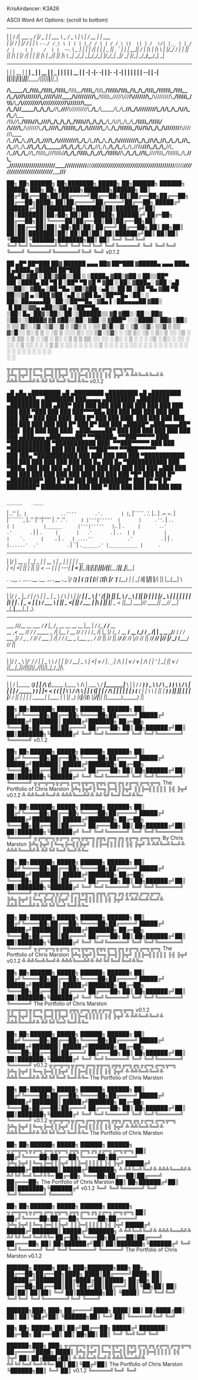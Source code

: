 KrisAirdancer: K3A26

ASCII Word Art Options: (scroll to bottom)

 _   ________ _____ _____  ___  _________________  ___   _   _ _____  ___________ 
| | / /| ___ \_   _/  ___|/ _ \|_   _| ___ \  _  \/ _ \ | \ | /  __ \|  ___| ___ \
| |/ / | |_/ / | | \ `--./ /_\ \ | | | |_/ / | | / /_\ \|  \| | /  \/| |__ | |_/ /
|    \ |    /  | |  `--. \  _  | | | |    /| | | |  _  || . ` | |    |  __||    / 
| |\  \| |\ \ _| |_/\__/ / | | |_| |_| |\ \| |/ /| | | || |\  | \__/\| |___| |\ \ 
\_| \_/\_| \_|\___/\____/\_| |_/\___/\_| \_|___/ \_| |_/\_| \_/\____/\____/\_| \_|
                                                                                  
                                                                                                                                             
 _____ _____ _____ _____ _____ _____ _____ ____  _____ _____ _____ _____ _____ 
|  |  | __  |     |   __|  _  |     | __  |    \|  _  |   | |     |   __| __  |
|    -|    -|-   -|__   |     |-   -|    -|  |  |     | | | |   --|   __|    -|
|__|__|__|__|_____|_____|__|__|_____|__|__|____/|__|__|_|___|_____|_____|__|__|
                                                                               


__/\\\________/\\\____/\\\\\\\\\______/\\\\\\\\\\\_____/\\\\\\\\\\\_______/\\\\\\\\\_____/\\\\\\\\\\\____/\\\\\\\\\______/\\\\\\\\\\\\________/\\\\\\\\\_____/\\\\\_____/\\\________/\\\\\\\\\__/\\\\\\\\\\\\\\\____/\\\\\\\\\_____        
 _\/\\\_____/\\\//___/\\\///////\\\___\/////\\\///____/\\\/////////\\\___/\\\\\\\\\\\\\__\/////\\\///___/\\\///////\\\___\/\\\////////\\\____/\\\\\\\\\\\\\__\/\\\\\\___\/\\\_____/\\\////////__\/\\\///////////___/\\\///////\\\___       
  _\/\\\__/\\\//_____\/\\\_____\/\\\_______\/\\\______\//\\\______\///___/\\\/////////\\\_____\/\\\_____\/\\\_____\/\\\___\/\\\______\//\\\__/\\\/////////\\\_\/\\\/\\\__\/\\\___/\\\/___________\/\\\_____________\/\\\_____\/\\\___      
   _\/\\\\\\//\\\_____\/\\\\\\\\\\\/________\/\\\_______\////\\\_________\/\\\_______\/\\\_____\/\\\_____\/\\\\\\\\\\\/____\/\\\_______\/\\\_\/\\\_______\/\\\_\/\\\//\\\_\/\\\__/\\\_____________\/\\\\\\\\\\\_____\/\\\\\\\\\\\/____     
    _\/\\\//_\//\\\____\/\\\//////\\\________\/\\\__________\////\\\______\/\\\\\\\\\\\\\\\_____\/\\\_____\/\\\//////\\\____\/\\\_______\/\\\_\/\\\\\\\\\\\\\\\_\/\\\\//\\\\/\\\_\/\\\_____________\/\\\///////______\/\\\//////\\\____    
     _\/\\\____\//\\\___\/\\\____\//\\\_______\/\\\_____________\////\\\___\/\\\/////////\\\_____\/\\\_____\/\\\____\//\\\___\/\\\_______\/\\\_\/\\\/////////\\\_\/\\\_\//\\\/\\\_\//\\\____________\/\\\_____________\/\\\____\//\\\___   
      _\/\\\_____\//\\\__\/\\\_____\//\\\______\/\\\______/\\\______\//\\\__\/\\\_______\/\\\_____\/\\\_____\/\\\_____\//\\\__\/\\\_______/\\\__\/\\\_______\/\\\_\/\\\__\//\\\\\\__\///\\\__________\/\\\_____________\/\\\_____\//\\\__  
       _\/\\\______\//\\\_\/\\\______\//\\\__/\\\\\\\\\\\_\///\\\\\\\\\\\/___\/\\\_______\/\\\__/\\\\\\\\\\\_\/\\\______\//\\\_\/\\\\\\\\\\\\/___\/\\\_______\/\\\_\/\\\___\//\\\\\____\////\\\\\\\\\_\/\\\\\\\\\\\\\\\_\/\\\______\//\\\_ 
        _\///________\///__\///________\///__\///////////____\///////////_____\///________\///__\///////////__\///________\///__\////////////_____\///________\///__\///_____\/////________\/////////__\///////////////__\///________\///__


██╗  ██╗██████╗ ██╗███████╗ █████╗ ██╗██████╗ ██████╗  █████╗ ███╗   ██╗ ██████╗███████╗██████╗ 
██║ ██╔╝██╔══██╗██║██╔════╝██╔══██╗██║██╔══██╗██╔══██╗██╔══██╗████╗  ██║██╔════╝██╔════╝██╔══██╗
█████╔╝ ██████╔╝██║███████╗███████║██║██████╔╝██║  ██║███████║██╔██╗ ██║██║     █████╗  ██████╔╝
██╔═██╗ ██╔══██╗██║╚════██║██╔══██║██║██╔══██╗██║  ██║██╔══██║██║╚██╗██║██║     ██╔══╝  ██╔══██╗
██║  ██╗██║  ██║██║███████║██║  ██║██║██║  ██║██████╔╝██║  ██║██║ ╚████║╚██████╗███████╗██║  ██║
╚═╝  ╚═╝╚═╝  ╚═╝╚═╝╚══════╝╚═╝  ╚═╝╚═╝╚═╝  ╚═╝╚═════╝ ╚═╝  ╚═╝╚═╝  ╚═══╝ ╚═════╝╚══════╝╚═╝  ╚═╝ v0.1.2
                                                                                                

 ██ ▄█▀ ██▀███   ██▓  ██████  ▄▄▄       ██▓ ██▀███  ▓█████▄  ▄▄▄       ███▄    █  ▄████▄  ▓█████  ██▀███  
 ██▄█▒ ▓██ ▒ ██▒▓██▒▒██    ▒ ▒████▄    ▓██▒▓██ ▒ ██▒▒██▀ ██▌▒████▄     ██ ▀█   █ ▒██▀ ▀█  ▓█   ▀ ▓██ ▒ ██▒
▓███▄░ ▓██ ░▄█ ▒▒██▒░ ▓██▄   ▒██  ▀█▄  ▒██▒▓██ ░▄█ ▒░██   █▌▒██  ▀█▄  ▓██  ▀█ ██▒▒▓█    ▄ ▒███   ▓██ ░▄█ ▒
▓██ █▄ ▒██▀▀█▄  ░██░  ▒   ██▒░██▄▄▄▄██ ░██░▒██▀▀█▄  ░▓█▄   ▌░██▄▄▄▄██ ▓██▒  ▐▌██▒▒▓▓▄ ▄██▒▒▓█  ▄ ▒██▀▀█▄  
▒██▒ █▄░██▓ ▒██▒░██░▒██████▒▒ ▓█   ▓██▒░██░░██▓ ▒██▒░▒████▓  ▓█   ▓██▒▒██░   ▓██░▒ ▓███▀ ░░▒████▒░██▓ ▒██▒
▒ ▒▒ ▓▒░ ▒▓ ░▒▓░░▓  ▒ ▒▓▒ ▒ ░ ▒▒   ▓▒█░░▓  ░ ▒▓ ░▒▓░ ▒▒▓  ▒  ▒▒   ▓▒█░░ ▒░   ▒ ▒ ░ ░▒ ▒  ░░░ ▒░ ░░ ▒▓ ░▒▓░
░ ░▒ ▒░  ░▒ ░ ▒░ ▒ ░░ ░▒  ░ ░  ▒   ▒▒ ░ ▒ ░  ░▒ ░ ▒░ ░ ▒  ▒   ▒   ▒▒ ░░ ░░   ░ ▒░  ░  ▒    ░ ░  ░  ░▒ ░ ▒░
░ ░░ ░   ░░   ░  ▒ ░░  ░  ░    ░   ▒    ▒ ░  ░░   ░  ░ ░  ░   ░   ▒      ░   ░ ░ ░           ░     ░░   ░ 
░  ░      ░      ░        ░        ░  ░ ░     ░        ░          ░  ░         ░ ░ ░         ░  ░   ░     
                                                     ░                           ░                        


╦╔═╦═╗╦╔═╗╔═╗╦╦═╗╔╦╗╔═╗╔╗╔╔═╗╔═╗╦═╗
╠╩╗╠╦╝║╚═╗╠═╣║╠╦╝ ║║╠═╣║║║║  ║╣ ╠╦╝
╩ ╩╩╚═╩╚═╝╩ ╩╩╩╚══╩╝╩ ╩╝╚╝╚═╝╚═╝╩╚═ v0.1.2


   ▄█   ▄█▄    ▄████████  ▄█     ▄████████    ▄████████  ▄█     ▄████████ ████████▄     ▄████████ ███▄▄▄▄    ▄████████    ▄████████    ▄████████ 
  ███ ▄███▀   ███    ███ ███    ███    ███   ███    ███ ███    ███    ███ ███   ▀███   ███    ███ ███▀▀▀██▄ ███    ███   ███    ███   ███    ███ 
  ███▐██▀     ███    ███ ███▌   ███    █▀    ███    ███ ███▌   ███    ███ ███    ███   ███    ███ ███   ███ ███    █▀    ███    █▀    ███    ███ 
 ▄█████▀     ▄███▄▄▄▄██▀ ███▌   ███          ███    ███ ███▌  ▄███▄▄▄▄██▀ ███    ███   ███    ███ ███   ███ ███         ▄███▄▄▄      ▄███▄▄▄▄██▀ 
▀▀█████▄    ▀▀███▀▀▀▀▀   ███▌ ▀███████████ ▀███████████ ███▌ ▀▀███▀▀▀▀▀   ███    ███ ▀███████████ ███   ███ ███        ▀▀███▀▀▀     ▀▀███▀▀▀▀▀   
  ███▐██▄   ▀███████████ ███           ███   ███    ███ ███  ▀███████████ ███    ███   ███    ███ ███   ███ ███    █▄    ███    █▄  ▀███████████ 
  ███ ▀███▄   ███    ███ ███     ▄█    ███   ███    ███ ███    ███    ███ ███   ▄███   ███    ███ ███   ███ ███    ███   ███    ███   ███    ███ 
  ███   ▀█▀   ███    ███ █▀    ▄████████▀    ███    █▀  █▀     ███    ███ ████████▀    ███    █▀   ▀█   █▀  ████████▀    ██████████   ███    ███ 
  ▀           ███    ███                                       ███    ███                                                             ███    ███ 

                                                                                                                     ______    ____                    
|    ..'' |`````````, |             ..''''       .'.       | |`````````, |``````.        .'.       |..          |  .~      ~. |            |`````````, 
|..''     |'''|'''''  |          .''           .''```.     | |'''|'''''  |       |     .''```.     |  ``..      | |           |______      |'''|'''''  
|``..     |    `.     |       ..'            .'       `.   | |    `.     |       |   .'       `.   |      ``..  | |           |            |    `.     
|    ``.. |      `.   | ....''             .'           `. | |      `.   |......'  .'           `. |          ``|  `.______.' |___________ |      `.   
                                                                                                                                                       

 __  __ ______ _______ _______ _______ _______ ______ _____  _______ _______ ______ _______ ______ 
|  |/  |   __ \_     _|     __|   _   |_     _|   __ \     \|   _   |    |  |      |    ___|   __ \
|     <|      <_|   |_|__     |       |_|   |_|      <  --  |       |       |   ---|    ___|      <
|__|\__|___|__|_______|_______|___|___|_______|___|__|_____/|___|___|__|____|______|_______|___|__|
                                                                                                   

.  ..__ ._. __..__.._..__ .__ .__..  . __ .___.__ 
|_/ [__) | (__ [__] | [__)|  \[__]|\ |/  `[__ [__)
|  \|  \_|_.__)|  |_|_|  \|__/|  || \|\__.[___|  \
                                                  

  _  ______  ___ ____    _    ___ ____  ____    _    _   _  ____ _____ ____  
 | |/ /  _ \|_ _/ ___|  / \  |_ _|  _ \|  _ \  / \  | \ | |/ ___| ____|  _ \ 
 | ' /| |_) || |\___ \ / _ \  | || |_) | | | |/ _ \ |  \| | |   |  _| | |_) |
 | . \|  _ < | | ___) / ___ \ | ||  _ <| |_| / ___ \| |\  | |___| |___|  _ < 
 |_|\_\_| \_\___|____/_/   \_\___|_| \_\____/_/   \_\_| \_|\____|_____|_| \_\
                                                                             

______ _________________________________________________________________   __________________________ 
___  //_/__  __ \___  _/_  ___/__    |___  _/__  __ \__  __ \__    |__  | / /_  ____/__  ____/__  __ \
__  ,<  __  /_/ /__  / _____ \__  /| |__  / __  /_/ /_  / / /_  /| |_   |/ /_  /    __  __/  __  /_/ /
_  /| | _  _, _/__/ /  ____/ /_  ___ |_/ /  _  _, _/_  /_/ /_  ___ |  /|  / / /___  _  /___  _  _, _/ 
/_/ |_| /_/ |_| /___/  /____/ /_/  |_/___/  /_/ |_| /_____/ /_/  |_/_/ |_/  \____/  /_____/  /_/ |_|  
                                                                                                      
 _  _____ _   __   __  _ ___ __   __  __  _  ______ ___  
| |/ / _ \ |/' _/ /  \| | _ \ _\ /  \|  \| |/ _/ __| _ \ 
|   <| v / |`._`.| /\ | | v / v | /\ | | ' | \_| _|| v / 
|_|\_\_|_\_||___/|_||_|_|_|_\__/|_||_|_|\__|\__/___|_|_\ 

 _    _ ______  _____    _           _____ ______  _____         ______   ______ _______ ______  
| |  / |_____ \(_____)  | |     /\  (_____|_____ \(____ \   /\  |  ___ \ / _____|_______|_____ \ 
| | / / _____) )  _      \ \   /  \    _   _____) )_   \ \ /  \ | |   | | /      _____   _____) )
| |< < (_____ (  | |      \ \ / /\ \  | | (_____ (| |   | / /\ \| |   | | |     |  ___) (_____ ( 
| | \ \      | |_| |_ _____) ) |__| |_| |_      | | |__/ / |__| | |   | | \_____| |_____      | |
|_|  \_)     |_(_____|______/|______(_____)     |_|_____/|______|_|   |_|\______)_______)     |_|
                                                                                                 


██╗  ██╗██████╗  █████╗ ██████╗  ██████╗ 
██║ ██╔╝╚════██╗██╔══██╗╚════██╗██╔════╝ 
█████╔╝  █████╔╝███████║ █████╔╝███████╗ 
██╔═██╗  ╚═══██╗██╔══██║██╔═══╝ ██╔═══██╗
██║  ██╗██████╔╝██║  ██║███████╗╚██████╔╝
╚═╝  ╚═╝╚═════╝ ╚═╝  ╚═╝╚══════╝ ╚═════╝  v0.1.2
                                         

██╗  ██╗██████╗  █████╗ ██████╗  ██████╗ 
██║ ██╔╝╚════██╗██╔══██╗╚════██╗██╔════╝ 
█████╔╝  █████╔╝███████║ █████╔╝███████╗ 
██╔═██╗  ╚═══██╗██╔══██║██╔═══╝ ██╔═══██╗
██║  ██╗██████╔╝██║  ██║███████╗╚██████╔╝ 
╚═╝  ╚═╝╚═════╝ ╚═╝  ╚═╝╚══════╝ ╚═════╝  ╦╔═╦═╗╦╔═╗╔═╗╦╦═╗╔╦╗╔═╗╔╗╔╔═╗╔═╗╦═╗
The Portfolio of Chris Marston            ╠╩╗╠╦╝║╚═╗╠═╣║╠╦╝ ║║╠═╣║║║║  ║╣ ╠╦╝
                               v0.1.2     ╩ ╩╩╚═╩╚═╝╩ ╩╩╩╚══╩╝╩ ╩╝╚╝╚═╝╚═╝╩╚═ 

██╗  ██╗██████╗  █████╗ ██████╗  ██████╗ 
██║ ██╔╝╚════██╗██╔══██╗╚════██╗██╔════╝ 
█████╔╝  █████╔╝███████║ █████╔╝███████╗ 
██╔═██╗  ╚═══██╗██╔══██║██╔═══╝ ██╔═══██╗
██║  ██╗██████╔╝██║  ██║███████╗╚██████╔╝ 
╚═╝  ╚═╝╚═════╝ ╚═╝  ╚═╝╚══════╝ ╚═════╝  ╦╔═╦═╗╦╔═╗╔═╗╦╦═╗╔╦╗╔═╗╔╗╔╔═╗╔═╗╦═╗
By Chris Marston                          ╠╩╗╠╦╝║╚═╗╠═╣║╠╦╝ ║║╠═╣║║║║  ║╣ ╠╦╝
                                          ╩ ╩╩╚═╩╚═╝╩ ╩╩╩╚══╩╝╩ ╩╝╚╝╚═╝╚═╝╩╚═ 

██╗  ██╗██████╗  █████╗ ██████╗  ██████╗ 
██║ ██╔╝╚════██╗██╔══██╗╚════██╗██╔════╝ 
█████╔╝  █████╔╝███████║ █████╔╝███████╗ 
██╔═██╗  ╚═══██╗██╔══██║██╔═══╝ ██╔═══██╗
██║  ██╗██████╔╝██║  ██║███████╗╚██████╔╝ 
╚═╝  ╚═╝╚═════╝ ╚═╝  ╚═╝╚══════╝ ╚═════╝  ╦╔═╦═╗╦╔═╗╔═╗╦╦═╗╔╦╗╔═╗╔╗╔╔═╗╔═╗╦═╗
                                          ╠╩╗╠╦╝║╚═╗╠═╣║╠╦╝ ║║╠═╣║║║║  ║╣ ╠╦╝
                                          ╩ ╩╩╚═╩╚═╝╩ ╩╩╩╚══╩╝╩ ╩╝╚╝╚═╝╚═╝╩╚═ 

██╗  ██╗██████╗  █████╗ ██████╗  ██████╗ 
██║ ██╔╝╚════██╗██╔══██╗╚════██╗██╔════╝ 
█████╔╝  █████╔╝███████║ █████╔╝███████╗ 
██╔═██╗  ╚═══██╗██╔══██║██╔═══╝ ██╔═══██╗
██║  ██╗██████╔╝██║  ██║███████╗╚██████╔╝ 
╚═╝  ╚═╝╚═════╝ ╚═╝  ╚═╝╚══════╝ ╚═════╝  ╦╔═╦═╗╦╔═╗╔═╗╦╦═╗╔╦╗╔═╗╔╗╔╔═╗╔═╗╦═╗
The Portfolio of Chris Marston            ╠╩╗╠╦╝║╚═╗╠═╣║╠╦╝ ║║╠═╣║║║║  ║╣ ╠╦╝
v0.1.2                                    ╩ ╩╩╚═╩╚═╝╩ ╩╩╩╚══╩╝╩ ╩╝╚╝╚═╝╚═╝╩╚═ 

██╗  ██╗██████╗  █████╗ ██████╗  ██████╗
██║ ██╔╝╚════██╗██╔══██╗╚════██╗██╔════╝
█████╔╝  █████╔╝███████║ █████╔╝███████╗
██╔═██╗  ╚═══██╗██╔══██║██╔═══╝ ██╔═══██╗
██║  ██╗██████╔╝██║  ██║███████╗╚██████╔╝
╚═╝  ╚═╝╚═════╝ ╚═╝  ╚═╝╚══════╝ ╚═════╝
The Portfolio of Chris Marston   ╦╔═╦═╗╦╔═╗╔═╗╦╦═╗╔╦╗╔═╗╔╗╔╔═╗╔═╗╦═╗
v0.1.2                           ╠╩╗╠╦╝║╚═╗╠═╣║╠╦╝ ║║╠═╣║║║║  ║╣ ╠╦╝
                                 ╩ ╩╩╚═╩╚═╝╩ ╩╩╩╚══╩╝╩ ╩╝╚╝╚═╝╚═╝╩╚═

██╗  ██╗██████╗  █████╗ ██████╗  ██████╗
██║ ██╔╝╚════██╗██╔══██╗╚════██╗██╔════╝
█████╔╝  █████╔╝███████║ █████╔╝███████╗
██╔═██╗  ╚═══██╗██╔══██║██╔═══╝ ██╔═══██╗
██║  ██╗██████╔╝██║  ██║███████╗╚██████╔╝
╚═╝  ╚═╝╚═════╝ ╚═╝  ╚═╝╚══════╝ ╚═════╝ v0.1.2
╦╔═╦═╗╦╔═╗╔═╗╦╦═╗╔╦╗╔═╗╔╗╔╔═╗╔═╗╦═╗
╠╩╗╠╦╝║╚═╗╠═╣║╠╦╝ ║║╠═╣║║║║  ║╣ ╠╦╝
╩ ╩╩╚═╩╚═╝╩ ╩╩╩╚══╩╝╩ ╩╝╚╝╚═╝╚═╝╩╚═
The Portfolio of Chris Marston

██╗  ██╗██████╗  █████╗ ██████╗  ██████╗
██║ ██╔╝╚════██╗██╔══██╗╚════██╗██╔════╝
█████╔╝  █████╔╝███████║ █████╔╝███████╗
██╔═██╗  ╚═══██╗██╔══██║██╔═══╝ ██╔═══██╗
██║  ██╗██████╔╝██║  ██║███████╗╚██████╔╝
╚═╝  ╚═╝╚═════╝ ╚═╝  ╚═╝╚══════╝ ╚═════╝ v0.1.2
            ╦╔═╦═╗╦╔═╗╔═╗╦╦═╗╔╦╗╔═╗╔╗╔╔═╗╔═╗╦═╗
            ╠╩╗╠╦╝║╚═╗╠═╣║╠╦╝ ║║╠═╣║║║║  ║╣ ╠╦╝
            ╩ ╩╩╚═╩╚═╝╩ ╩╩╩╚══╩╝╩ ╩╝╚╝╚═╝╚═╝╩╚═
            The Portfolio of Chris Marston

██╗  ██╗██████╗  █████╗ ██████╗  ██████╗  ╦╔═╦═╗╦╔═╗╔═╗╦╦═╗╔╦╗╔═╗╔╗╔╔═╗╔═╗╦═╗
██║ ██╔╝╚════██╗██╔══██╗╚════██╗██╔════╝  ╠╩╗╠╦╝║╚═╗╠═╣║╠╦╝ ║║╠═╣║║║║  ║╣ ╠╦╝
█████╔╝  █████╔╝███████║ █████╔╝███████╗  ╩ ╩╩╚═╩╚═╝╩ ╩╩╩╚══╩╝╩ ╩╝╚╝╚═╝╚═╝╩╚═
██╔═██╗  ╚═══██╗██╔══██║██╔═══╝ ██╔═══██╗ The Portfolio of Chris Marston
██║  ██╗██████╔╝██║  ██║███████╗╚██████╔╝ v0.1.2
╚═╝  ╚═╝╚═════╝ ╚═╝  ╚═╝╚══════╝ ╚═════╝

██╗  ██╗██████╗  █████╗ ██████╗  ██████╗ ╦╔═╦═╗╦╔═╗╔═╗╦╦═╗╔╦╗╔═╗╔╗╔╔═╗╔═╗╦═╗
██║ ██╔╝╚════██╗██╔══██╗╚════██╗██╔════╝ ╠╩╗╠╦╝║╚═╗╠═╣║╠╦╝ ║║╠═╣║║║║  ║╣ ╠╦╝
█████╔╝  █████╔╝███████║ █████╔╝███████╗ ╩ ╩╩╚═╩╚═╝╩ ╩╩╩╚══╩╝╩ ╩╝╚╝╚═╝╚═╝╩╚═
██╔═██╗  ╚═══██╗██╔══██║██╔═══╝ ██╔═══██╗
██║  ██╗██████╔╝██║  ██║███████╗╚██████╔╝
╚═╝  ╚═╝╚═════╝ ╚═╝  ╚═╝╚══════╝ ╚═════╝
The Portfolio of Chris Marston
v0.1.2

<!-- <p>██╗  ██╗██████╗  █████╗ ██████╗  ██████╗<br>██║ ██╔╝╚════██╗██╔══██╗╚════██╗██╔════╝<br>█████╔╝  █████╔╝███████║ █████╔╝███████╗<br>██╔═██╗  ╚═══██╗██╔══██║██╔═══╝ ██╔═══██╗<br>██║  ██╗██████╔╝██║  ██║███████╗╚██████╔╝<br>╚═╝  ╚═╝╚═════╝ ╚═╝  ╚═╝╚══════╝ ╚═════╝  ╦╔═╦═╗╦╔═╗╔═╗╦╦═╗╔╦╗╔═╗╔╗╔╔═╗╔═╗╦═╗<br>The Portfolio of Chris Marston            ╠╩╗╠╦╝║╚═╗╠═╣║╠╦╝ ║║╠═╣║║║║  ║╣ ╠╦╝<br>v0.1.2                                    ╩ ╩╩╚═╩╚═╝╩ ╩╩╩╚══╩╝╩ ╩╝╚╝╚═╝╚═╝╩╚═</p> -->
<!-- <p>██╗  ██╗██████╗  █████╗ ██████╗  ██████╗<br>██║ ██╔╝╚════██╗██╔══██╗╚════██╗██╔════╝<br>█████╔╝  █████╔╝███████║ █████╔╝███████╗<br>██╔═██╗  ╚═══██╗██╔══██║██╔═══╝ ██╔═══██╗<br>██║  ██╗██████╔╝██║  ██║███████╗╚██████╔╝<br>╚═╝  ╚═╝╚═════╝ ╚═╝  ╚═╝╚══════╝ ╚═════╝<br>The Portfolio of Chris Marston   ╦╔═╦═╗╦╔═╗╔═╗╦╦═╗╔╦╗╔═╗╔╗╔╔═╗╔═╗╦═╗<br>v0.1.2                           ╠╩╗╠╦╝║╚═╗╠═╣║╠╦╝ ║║╠═╣║║║║  ║╣ ╠╦╝<br>                                 ╩ ╩╩╚═╩╚═╝╩ ╩╩╩╚══╩╝╩ ╩╝╚╝╚═╝╚═╝╩╚═</p> -->
<!-- <p>██╗  ██╗██████╗  █████╗ ██████╗  ██████╗<br>██║ ██╔╝╚════██╗██╔══██╗╚════██╗██╔════╝<br>█████╔╝  █████╔╝███████║ █████╔╝███████╗<br>██╔═██╗  ╚═══██╗██╔══██║██╔═══╝ ██╔═══██╗<br>██║  ██╗██████╔╝██║  ██║███████╗╚██████╔╝<br>╚═╝  ╚═╝╚═════╝ ╚═╝  ╚═╝╚══════╝ ╚═════╝ v0.1.2<br>╦╔═╦═╗╦╔═╗╔═╗╦╦═╗╔╦╗╔═╗╔╗╔╔═╗╔═╗╦═╗<br>╠╩╗╠╦╝║╚═╗╠═╣║╠╦╝ ║║╠═╣║║║║  ║╣ ╠╦╝<br>╩ ╩╩╚═╩╚═╝╩ ╩╩╩╚══╩╝╩ ╩╝╚╝╚═╝╚═╝╩╚═<br>The Portfolio of Chris Marston</p> -->
<!-- <p>██╗  ██╗██████╗  █████╗ ██████╗  ██████╗ ╦╔═╦═╗╦╔═╗╔═╗╦╦═╗╔╦╗╔═╗╔╗╔╔═╗╔═╗╦═╗<br>██║ ██╔╝╚════██╗██╔══██╗╚════██╗██╔════╝ ╠╩╗╠╦╝║╚═╗╠═╣║╠╦╝ ║║╠═╣║║║║  ║╣ ╠╦╝<br>█████╔╝  █████╔╝███████║ █████╔╝███████╗ ╩ ╩╩╚═╩╚═╝╩ ╩╩╩╚══╩╝╩ ╩╝╚╝╚═╝╚═╝╩╚═<br>██╔═██╗  ╚═══██╗██╔══██║██╔═══╝ ██╔═══██╗ The Portfolio of Chris Marston<br>██║  ██╗██████╔╝██║  ██║███████╗╚██████╔╝ v0.1.2<br>╚═╝  ╚═╝╚═════╝ ╚═╝  ╚═╝╚══════╝ ╚═════╝</p> -->
<!-- <p>██╗  ██╗██████╗  █████╗ ██████╗  ██████╗ ╦╔═╦═╗╦╔═╗╔═╗╦╦═╗╔╦╗╔═╗╔╗╔╔═╗╔═╗╦═╗<br>██║ ██╔╝╚════██╗██╔══██╗╚════██╗██╔════╝ ╠╩╗╠╦╝║╚═╗╠═╣║╠╦╝ ║║╠═╣║║║║  ║╣ ╠╦╝<br>█████╔╝  █████╔╝███████║ █████╔╝███████╗ ╩ ╩╩╚═╩╚═╝╩ ╩╩╩╚══╩╝╩ ╩╝╚╝╚═╝╚═╝╩╚═<br>██╔═██╗  ╚═══██╗██╔══██║██╔═══╝ ██╔═══██╗<br>██║  ██╗██████╔╝██║  ██║███████╗╚██████╔╝<br>╚═╝  ╚═╝╚═════╝ ╚═╝  ╚═╝╚══════╝ ╚═════╝<br>The Portfolio of Chris Marston<br>v0.1.2</p> -->
<!-- <p>██╗  ██╗██████╗  █████╗ ██████╗  ██████╗<br>██║ ██╔╝╚════██╗██╔══██╗╚════██╗██╔════╝<br>█████╔╝  █████╔╝███████║ █████╔╝███████╗<br>██╔═██╗  ╚═══██╗██╔══██║██╔═══╝ ██╔═══██╗<br>██║  ██╗██████╔╝██║  ██║███████╗╚██████╔╝<br>╚═╝  ╚═╝╚═════╝ ╚═╝  ╚═╝╚══════╝ ╚═════╝ v0.1.2<br>            ╦╔═╦═╗╦╔═╗╔═╗╦╦═╗╔╦╗╔═╗╔╗╔╔═╗╔═╗╦═╗<br>            ╠╩╗╠╦╝║╚═╗╠═╣║╠╦╝ ║║╠═╣║║║║  ║╣ ╠╦╝<br>            ╩ ╩╩╚═╩╚═╝╩ ╩╩╩╚══╩╝╩ ╩╝╚╝╚═╝╚═╝╩╚═<br>            The Portfolio of Chris Marston</p> -->

██████╗  █████╗ ███╗   ███╗███████╗███╗   ██╗
██╔══██╗██╔══██╗████╗ ████║██╔════╝████╗  ██║
██████╔╝███████║██╔████╔██║█████╗  ██╔██╗ ██║
██╔══██╗██╔══██║██║╚██╔╝██║██╔══╝  ██║╚██╗██║
██║  ██║██║  ██║██║ ╚═╝ ██║███████╗██║ ╚████║
╚═╝  ╚═╝╚═╝  ╚═╝╚═╝     ╚═╝╚══════╝╚═╝  ╚═══╝

 ██████╗███╗   ███╗
██╔════╝████╗ ████║
██║     ██╔████╔██║
██║     ██║╚██╔╝██║
╚██████╗██║ ╚═╝ ██║
 ╚═════╝╚═╝     ╚═╝

 ██╗  ██╗ █████╗ 
██║ ██╔╝██╔══██╗
█████╔╝ ███████║
██╔═██╗ ██╔══██║
██║  ██╗██║  ██║
╚═╝  ╚═╝╚═╝  ╚═╝

 ██████╗███╗   ███╗ ╦╔═╦═╗╦╔═╗╔═╗╦╦═╗╔╦╗╔═╗╔╗╔╔═╗╔═╗╦═╗
██╔════╝████╗ ████║ ╠╩╗╠╦╝║╚═╗╠═╣║╠╦╝ ║║╠═╣║║║║  ║╣ ╠╦╝
██║     ██╔████╔██║ ╩ ╩╩╚═╩╚═╝╩ ╩╩╩╚══╩╝╩ ╩╝╚╝╚═╝╚═╝╩╚═
██║     ██║╚██╔╝██║ The Portfolio of Chris Marston
╚██████╗██║ ╚═╝ ██║ v0.1.2
 ╚═════╝╚═╝     ╚═╝

<!-- <p>██╗  ██╗██████╗  █████╗ ██████╗  ██████╗  ╦╔═╦═╗╦╔═╗╔═╗╦╦═╗╔╦╗╔═╗╔╗╔╔═╗╔═╗╦═╗<br>██║ ██╔╝╚════██╗██╔══██╗╚════██╗██╔════╝  ╠╩╗╠╦╝║╚═╗╠═╣║╠╦╝ ║║╠═╣║║║║  ║╣ ╠╦╝<br>█████╔╝  █████╔╝███████║ █████╔╝███████╗  ╩ ╩╩╚═╩╚═╝╩ ╩╩╩╚══╩╝╩ ╩╝╚╝╚═╝╚═╝╩╚═<br>██╔═██╗  ╚═══██╗██╔══██║██╔═══╝ ██╔═══██╗ The Portfolio of Chris Marston<br>██║  ██╗██████╔╝██║  ██║███████╗╚██████╔╝ v0.1.2<br>╚═╝  ╚═╝╚═════╝ ╚═╝  ╚═╝╚══════╝ ╚═════╝</p> -->
<!-- <p>╦╔═╦═╗╦╔═╗╔═╗╦╦═╗╔╦╗╔═╗╔╗╔╔═╗╔═╗╦═╗<br>╠╩╗╠╦╝║╚═╗╠═╣║╠╦╝ ║║╠═╣║║║║  ║╣ ╠╦╝<br>╩ ╩╩╚═╩╚═╝╩ ╩╩╩╚══╩╝╩ ╩╝╚╝╚═╝╚═╝╩╚═ v0.1.2<br>The portfolio of Chris Marston</p> -->
<!-- <p>██╗  ██╗██████╗ ██╗███████╗ █████╗ ██╗██████╗ ██████╗  █████╗ ███╗   ██╗ ██████╗███████╗██████╗<br>██║ ██╔╝██╔══██╗██║██╔════╝██╔══██╗██║██╔══██╗██╔══██╗██╔══██╗████╗  ██║██╔════╝██╔════╝██╔══██╗<br>█████╔╝ ██████╔╝██║███████╗███████║██║██████╔╝██║  ██║███████║██╔██╗ ██║██║     █████╗  ██████╔╝<br>██╔═██╗ ██╔══██╗██║╚════██║██╔══██║██║██╔══██╗██║  ██║██╔══██║██║╚██╗██║██║     ██╔══╝  ██╔══██╗<br>██║  ██╗██║  ██║██║███████║██║  ██║██║██║  ██║██████╔╝██║  ██║██║ ╚████║╚██████╗███████╗██║  ██║<br>╚═╝  ╚═╝╚═╝  ╚═╝╚═╝╚══════╝╚═╝  ╚═╝╚═╝╚═╝  ╚═╝╚═════╝ ╚═╝  ╚═╝╚═╝  ╚═══╝ ╚═════╝╚══════╝╚═╝  ╚═╝ v0.1.2</p> -->
<!-- <p> ██████╗███╗   ███╗<br>██╔════╝████╗ ████║<br>██║     ██╔████╔██║<br>██║     ██║╚██╔╝██║<br>╚██████╗██║ ╚═╝ ██║<br>╚═════╝╚═╝     ╚═╝</p> -->